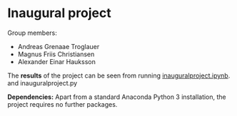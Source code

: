 # Inaugural project

Group members:

- Andreas Grenaae Troglauer
- Magnus Friis Christiansen
- Alexander Einar Hauksson

The **results** of the project can be seen from running [inauguralproject.ipynb](inauguralproject.ipynb). and inauguralproject.py 

**Dependencies:** Apart from a standard Anaconda Python 3 installation, the project requires no further packages.
